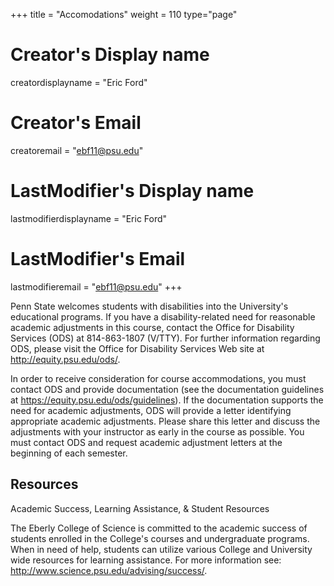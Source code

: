 +++
title = "Accomodations"
weight = 110
type="page"

# Creator's Display name
creatordisplayname = "Eric Ford"
# Creator's Email
creatoremail = "ebf11@psu.edu"
# LastModifier's Display name
lastmodifierdisplayname = "Eric Ford"
# LastModifier's Email
lastmodifieremail = "ebf11@psu.edu"
+++

Penn State welcomes students with disabilities into the University's educational programs. If you have a disability-related need for reasonable academic adjustments in this course, contact the Office for Disability Services (ODS) at 814-863-1807 (V/TTY). For further information regarding ODS, please visit the Office for Disability Services Web site at http://equity.psu.edu/ods/.

In order to receive consideration for course accommodations, you must contact ODS and provide documentation (see the documentation guidelines at https://equity.psu.edu/ods/guidelines). If the documentation supports the need for academic adjustments, ODS will provide a letter identifying appropriate academic adjustments. Please share this letter and discuss the adjustments with your instructor as early in the course as possible. You must contact ODS and request academic adjustment letters at the beginning of each semester.


## Resources
Academic Success, Learning Assistance, & Student Resources

The Eberly College of Science is committed to the academic success of students enrolled in the College's courses and undergraduate programs. When in need of help, students can utilize various College and University wide resources for learning assistance.
For more information see: http://www.science.psu.edu/advising/success/.

